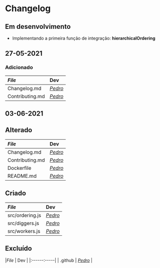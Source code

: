 # Changelog

## Em desenvolvimento

- Implementando a primeira função de integração: **hierarchicalOrdering**

## 27-05-2021

### Adicionado

| _File_          | Dev                                    |
| :-------------- | :------------------------------------- |
| Changelog.md    | [_Pedro_](https://gitlab.com/dr2pedro) |
| Contributing.md | [_Pedro_](https://gitlab.com/dr2pedro) |

## 03-06-2021

## Alterado

| _File_          | Dev                                    |
| :-------------- | :------------------------------------- |
| Changelog.md    | [_Pedro_](https://gitlab.com/dr2pedro) |
| Contributing.md | [_Pedro_](https://gitlab.com/dr2pedro) |
| Dockerfile      | [_Pedro_](https://gitlab.com/dr2pedro) |
| README.md       | [_Pedro_](https://gitlab.com/dr2pedro) |

## Criado

| _File_          | Dev                                    |
| :-------------- | :------------------------------------- |
| src/ordering.js | [_Pedro_](https://gitlab.com/dr2pedro) |
| src/diggers.js  | [_Pedro_](https://gitlab.com/dr2pedro) |
| src/workers.js  | [_Pedro_](https://gitlab.com/dr2pedro) |

## Excluído

|_File_ | Dev | |:------:-----| | .github |
[_Pedro_](https://gitlab.com/dr2pedro) |
